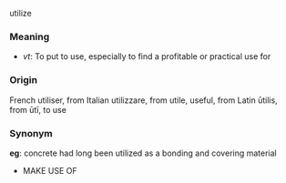 utilize
### Meaning
+ _vt_: To put to use, especially to find a profitable or practical use for

### Origin

French utiliser, from Italian utilizzare, from utile, useful, from Latin ūtilis, from ūtī, to use

### Synonym

__eg__: concrete had long been utilized as a bonding and covering material

+ MAKE USE OF


